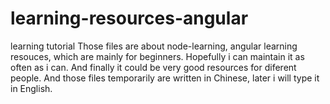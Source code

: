 # learning-resources-angular
learning tutorial
Those files are about node-learning, angular learning resouces, which are mainly for beginners. Hopefully i can maintain it 
as often as i can. And finally it could be very good resources for diferent people. And those files temporarily are written in 
Chinese, later i will type it in English.
